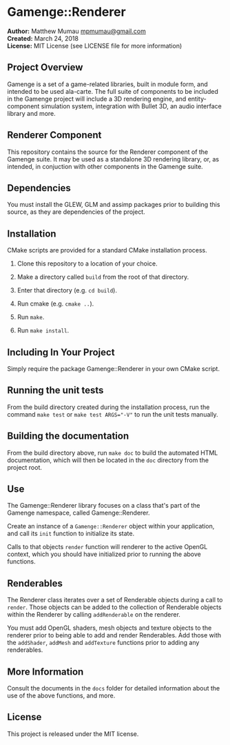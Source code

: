 # Gamenge::Renderer

**Author:** Matthew Mumau <mpmumau@gmail.com>  
**Created:** March 24, 2018  
**License:** MIT License (see LICENSE file for more information)

## Project Overview
Gamenge is a set of a game-related libraries, built in module form, and intended to be used ala-carte. The full suite of components to be included in the Gamenge project will include a 3D rendering engine, and entity-component simulation system, integration with Bullet 3D, an audio interface library and more. 

## Renderer Component
This repository contains the source for the Renderer component of the Gamenge suite. It may be used as a standalone 3D rendering library, or, as intended, in conjuction with other components in the Gamenge suite.

## Dependencies

You must install the GLEW, GLM and assimp packages prior to building this source, as they are dependencies of the project.

## Installation

CMake scripts are provided for a standard CMake installation process.

1. Clone this repository to a location of your choice.

2. Make a directory called `build` from the root of that directory.

3. Enter that directory (e.g. `cd build`).

4. Run cmake (e.g. `cmake ..`).

5. Run `make`.

6. Run `make install`.

## Including In Your Project

Simply require the package Gamenge::Renderer in your own CMake script.

## Running the unit tests

From the build directory created during the installation process, run the command `make test` or `make test ARGS="-V"` to run the unit tests manually.

## Building the documentation

From the build directory above, run `make doc` to build the automated HTML documentation, which will then be located in the `doc` directory from the project root.

## Use

The Gamenge::Renderer library focuses on a class that's part of the Gamenge namespace, called Gamenge::Renderer.

Create an instance of a `Gamenge::Renderer` object within your application, and call its `init` function to initialize its state.

Calls to that objects `render` function will renderer to the active OpenGL context, which you should have initialized prior to running the above functions.

## Renderables

The Renderer class iterates over a set of Renderable objects during a call to `render`. Those objects can be added to the collection of Renderable objects within the Renderer by calling `addRenderable` on the renderer. 

You must add OpenGL shaders, mesh objects and texture objects to the renderer prior to being able to add and render Renderables. Add those with the `addShader`, `addMesh` and `addTexture` functions prior to adding any renderables.

## More Information

Consult the documents in the `docs` folder for detailed information about the use of the above functions, and more.

## License

This project is released under the MIT license. 